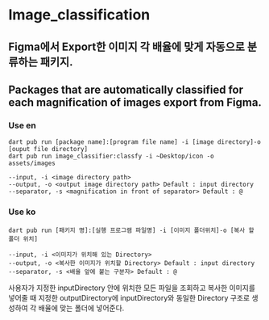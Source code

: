 # Image_classification

## Figma에서 Export한 이미지 각 배율에 맞게 자동으로 분류하는 패키지.
## Packages that are automatically classified for each magnification of images export from Figma.

### Use en
```
dart pub run [package name]:[program file name] -i [image directory]-o [ouput file directory]
dart pub run image_classifier:classfy -i ~Desktop/icon -o assets/images

--input, -i <image directory path>
--output, -o <output image directory path> Default : input directory
--separator, -s <magnification in front of separator> Default : @
```

### Use ko
```
dart pub run [패키지 명]:[실행 프로그램 파일명] -i [이미지 폴더위치]-o [복사 할 폴더 위치]

--input, -i <이미지가 위치해 있는 Directory>
--output, -o <복사한 이미지가 위치할 Directory> Default : input directory
--separator, -s <배율 앞에 붙는 구분자> Default : @
```

사용자가 지정한 inputDirectory 안에 위치한 모든 파일을 조회하고 복사한 이미지를 넣어줄 때
지정한 outputDirectory에 inputDirectory와 동일한 Directory 구조로 생성하여 각 배율에 맞는 폴더에 넣어준다.
